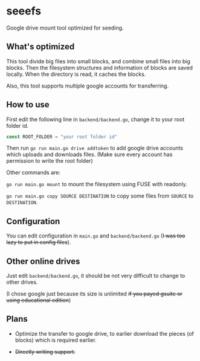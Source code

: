 # seeefs
Google drive mount tool optimized for seeding.

## What's optimized

This tool divide big files into small blocks, and combine small files into big blocks. Then the filesystem structures and information of blocks are saved locally. When the directory is read, it caches the blocks.

Also, this tool supports multiple google accounts for transferring.

## How to use
First edit the following line in `backend/backend.go`, change it to your root folder id.

```go
const ROOT_FOLDER = "your root folder id"
```

Then run `go run main.go drive addtoken` to add google drive accounts which uploads and downloads files. (Make sure every account has permission to write the root folder)

Other commands are:

`go run main.go mount` to mount the filesystem using FUSE with readonly.

`go run main.go copy SOURCE DESTINATION` to copy some files from `SOURCE` to `DESTINATION`.

## Configuration

You can edit configuration in `main.go` and `backend/backend.go` (~~I was too lazy to put in config files~~).

## Other online drives

Just edit `backend/backend.go`, it should be not very difficult to change to other drives.

(I chose google just because its size is unlimited ~~if you payed gsuite or using educational edition~~)

## Plans

- Optimize the transfer to google drive, to earlier download the pieces (of blocks) which is required earlier.

- ~~Directly writing support.~~
